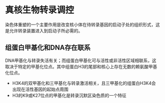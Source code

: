 # 真核生物转录调控

染色体重塑的一个主要作用是改变核小体在待转录基因的启动子处的组织形式，这是允许转录装置进入到启动子所必需的。

## 组蛋白甲基化和DNA存在联系

DNA甲基化与转录失活有关；而组蛋白甲基化可与活性或非活性区域相联系，这取决于特定的甲基化位点。其中组蛋白H3的尾部和核心上存在无数的赖氨酸甲基化位点。

- H3K4的双甲基化和三甲基化与转录激活相关，且三甲基化的组蛋白H3K4会出现在活性基因的起始点周围
- H3的K9或K27位点的甲基化是转录沉默区染色质的一个特征